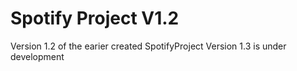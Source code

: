 # Spotify Project V1.2
 Version 1.2 of the earier created SpotifyProject Version 1.3 is under development
